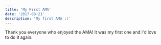 ```yaml
---
title: 'My First AMA'
date: '2017-08-21'
description: 'My first AMA :)'
---
```


Thank you everyone who enjoyed the AMA! It was my first one and I'd love to do it again.

<iframe width="560" height="315" frameborder="0" allow="accelerometer; autoplay; encrypted-media; gyroscope; picture-in-picture" allowfullscreen></iframe>

